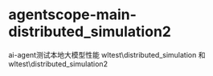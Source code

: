 # agentscope-main-distributed_simulation2
ai-agent测试本地大模型性能 wltest\distributed_simulation 和wltest\distributed_simulation2
